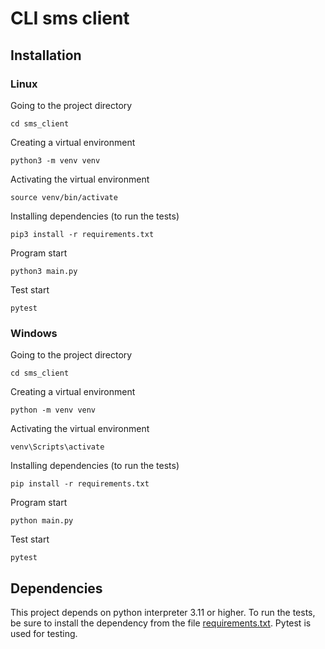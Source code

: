 # CLI sms client

## Installation

### Linux

Going to the project directory

```commandline
cd sms_client
```

Creating a virtual environment

```commandline
python3 -m venv venv
```

Activating the virtual environment

```commandline
source venv/bin/activate
```

Installing dependencies (to run the tests)

```commandline
pip3 install -r requirements.txt
```

Program start

```commandline
python3 main.py
```

Test start

```commandline
pytest
```

### Windows

Going to the project directory

```commandline
cd sms_client
```

Creating a virtual environment

```commandline
python -m venv venv
```

Activating the virtual environment

```commandline
venv\Scripts\activate
```

Installing dependencies (to run the tests)

```commandline
pip install -r requirements.txt
```

Program start

```commandline
python main.py
```

Test start

```commandline
pytest
```

## Dependencies

This project depends on python interpreter 3.11 or higher.
To run the tests, be sure to install the dependency from the file [requirements.txt](requirements.txt).
Pytest is used for testing.
